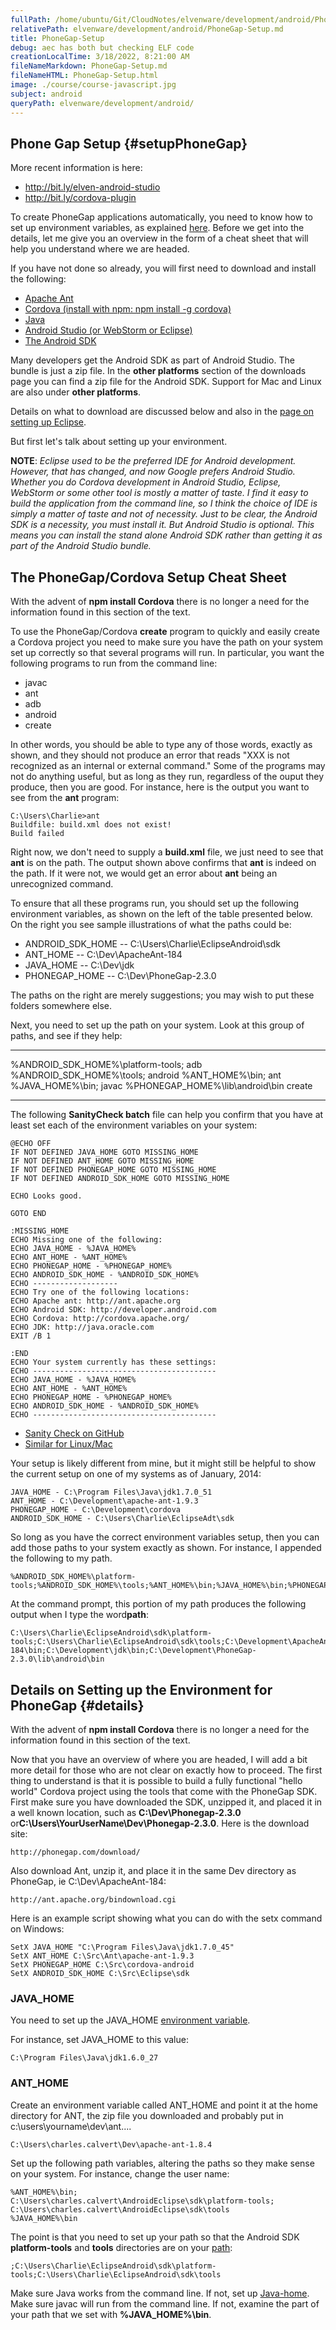 ```yaml
---
fullPath: /home/ubuntu/Git/CloudNotes/elvenware/development/android/PhoneGap-Setup.md
relativePath: elvenware/development/android/PhoneGap-Setup.md
title: PhoneGap-Setup
debug: aec has both but checking ELF code
creationLocalTime: 3/18/2022, 8:21:00 AM
fileNameMarkdown: PhoneGap-Setup.md
fileNameHTML: PhoneGap-Setup.html
image: ./course/course-javascript.jpg
subject: android
queryPath: elvenware/development/android/
---
```


<!-- toc -->
<!-- tocstop -->

Phone Gap Setup {#setupPhoneGap}
---------------

More recent information is here:

 - <http://bit.ly/elven-android-studio>
 - <http://bit.ly/cordova-plugin>

To create PhoneGap applications automatically, you need to know how to
set up environment variables, as explained
[here](http://www.elvenware.com/charlie/os/windows/faq.html#environment).
Before we get into the details, let me give you an overview in the form
of a cheat sheet that will help you understand where we are headed.

If you have not done so already, you will first need to download and
install the following:

- [Apache Ant](http://ant.apache.org/bindownload.cgi)
- [Cordova (install with npm: npm install -g cordova)](http://cordova.apache.org/#download)
- [Java](http://www.oracle.com/technetwork/java/javase/downloads/index.html)
- [Android Studio (or WebStorm or Eclipse)](http://developer.android.com/sdk/installing/bundle.html)
- [The Android SDK](http://developer.android.com/sdk/index.html)

Many developers get the Android SDK as part of Android Studio. The bundle is just a zip file. In the **other platforms** section of the downloads page you can find a zip file for the Android SDK. Support for Mac and Linux are also under **other platforms**.

Details on what to download are discussed below and also in the [page on setting up Eclipse](/android-guide/EclipseSetup.html).

But first let's talk about setting up your environment.

**NOTE**: *Eclipse used to be the preferred IDE for Android development. However, that has changed, and now Google prefers Android Studio. Whether you do Cordova development in Android Studio, Eclipse, WebStorm or some other tool is mostly a matter of taste. I find it easy to build the application from the command line, so I think the choice of IDE is simply a matter of taste and not of necessity. Just to be clear, the Android SDK is a necessity, you must install it. But Android Studio is optional. This means you can install the stand alone Android SDK rather than getting it as part of the Android Studio bundle.*

The PhoneGap/Cordova Setup Cheat Sheet
--------------------------------------

With the advent of **npm install Cordova** there is no longer a need for the information found in this section of the text.

To use the PhoneGap/Cordova **create** program to quickly and easily
create a Cordova project you need to make sure you have the path on your
system set up correctly so that several programs will run. In
particular, you want the following programs to run from the command
line:

-   javac
-   ant
-   adb
-   android
-   create

In other words, you should be able to type any of those words, exactly
as shown, and they should not produce an error that reads "XXX is not
recognized as an internal or external command." Some of the programs may
not do anything useful, but as long as they run, regardless of the ouput
they produce, then you are good. For instance, here is the output you
want to see from the **ant** program:

``` {.code}
C:\Users\Charlie>ant
Buildfile: build.xml does not exist!
Build failed
```

Right now, we don't need to supply a **build.xml** file, we just need to
see that **ant** is on the path. The output shown above confirms that
**ant** is indeed on the path. If it were not, we would get an error
about **ant** being an unrecognized command.

To ensure that all these programs run, you should set up the following
environment variables, as shown on the left of the table presented
below. On the right you see sample illustrations of what the paths could
be:

-   ANDROID\_SDK\_HOME -- C:\\Users\\Charlie\\EclipseAndroid\\sdk
-   ANT\_HOME -- C:\\Dev\\ApacheAnt-184
-   JAVA\_HOME -- C:\\Dev\\jdk
-   PHONEGAP\_HOME -- C:\\Dev\\PhoneGap-2.3.0

The paths on the right are merely suggestions;  you may wish to put
these folders somewhere else.

Next, you need to set up the path on your system. Look at this group of
paths, and see if they help:

  --------------------------------------- ---------
  %ANDROID\_SDK\_HOME%\\platform-tools;   adb
  %ANDROID\_SDK\_HOME%\\tools;            android
  %ANT\_HOME%\\bin;                       ant
  %JAVA\_HOME%\\bin;                      javac
  %PHONEGAP\_HOME%\\lib\\android\\bin     create
  --------------------------------------- ---------

The following **SanityCheck batch** file can help you confirm that you
have at least set each of the environment variables on your system:

```
@ECHO OFF
IF NOT DEFINED JAVA_HOME GOTO MISSING_HOME
IF NOT DEFINED ANT_HOME GOTO MISSING_HOME
IF NOT DEFINED PHONEGAP_HOME GOTO MISSING_HOME
IF NOT DEFINED ANDROID_SDK_HOME GOTO MISSING_HOME

ECHO Looks good.

GOTO END

:MISSING_HOME
ECHO Missing one of the following:
ECHO JAVA_HOME - %JAVA_HOME%
ECHO ANT_HOME - %ANT_HOME%
ECHO PHONEGAP_HOME - %PHONEGAP_HOME%
ECHO ANDROID_SDK_HOME - %ANDROID_SDK_HOME%
ECHO -------------------
ECHO Try one of the following locations:
ECHO Apache ant: http://ant.apache.org
ECHO Android SDK: http://developer.android.com
ECHO Cordova: http://cordova.apache.org/
ECHO JDK: http://java.oracle.com
EXIT /B 1

:END
ECHO Your system currently has these settings:
ECHO -----------------------------------------
ECHO JAVA_HOME - %JAVA_HOME%
ECHO ANT_HOME - %ANT_HOME%
ECHO PHONEGAP_HOME - %PHONEGAP_HOME%
ECHO ANDROID_SDK_HOME - %ANDROID_SDK_HOME%
ECHO -----------------------------------------
```

- [Sanity Check on GitHub](https://github.com/charliecalvert/JsObjects/blob/master/Utilities/CordovaTemplates/SanityCheck.bat)
- [Similar for Linux/Mac](https://github.com/charliecalvert/JsObjects/blob/master/Utilities/CordovaTemplates/test.sh)

Your setup is likely different from mine, but it might still be helpful
to show the current setup on one of my systems as of January, 2014:

	JAVA_HOME - C:\Program Files\Java\jdk1.7.0_51
	ANT_HOME - C:\Development\apache-ant-1.9.3
	PHONEGAP_HOME - C:\Development\cordova
	ANDROID_SDK_HOME - C:\Users\Charlie\EclipseAdt\sdk

So long as you have the correct environment variables setup, then you
can add those paths to your system exactly as shown. For instance, I
appended the following to my path.

``` {.code}
%ANDROID_SDK_HOME%\platform-tools;%ANDROID_SDK_HOME%\tools;%ANT_HOME%\bin;%JAVA_HOME%\bin;%PHONEGAP_HOME%\bin
```

At the command prompt, this portion of my path produces the following
output when I type the word**path**:

``` {.code}
C:\Users\Charlie\EclipseAndroid\sdk\platform-tools;C:\Users\Charlie\EclipseAndroid\sdk\tools;C:\Development\ApacheAnt-184\bin;C:\Development\jdk\bin;C:\Development\PhoneGap-2.3.0\lib\android\bin
```

Details on Setting up the Environment for PhoneGap {#details}
--------------------------------------------------

With the advent of **npm install Cordova** there is no longer a need for the information found in this section of the text.

Now that you have an overview of where you are headed, I will add a bit
more detail for those who are not clear on exactly how to proceed. The
first thing to understand is that it is possible to build a fully
functional "hello world" Cordova project using the tools that come with
the PhoneGap SDK. First make sure you have downloaded the SDK, unzipped
it, and placed it in a well known location, such as
**C:\\Dev\\Phonegap-2.3.0**
or**C:\\Users\\YourUserName\\Dev\\Phonegap-2.3.0**. Here is the download
site:

    http://phonegap.com/download/

Also download Ant, unzip it, and place it in the same Dev directory as
PhoneGap, ie C:\\Dev\\ApacheAnt-184:

    http://ant.apache.org/bindownload.cgi

Here is an example script showing what you can do with the setx command on
Windows:

	SetX JAVA_HOME "C:\Program Files\Java\jdk1.7.0_45"
	SetX ANT_HOME C:\Src\Ant\apache-ant-1.9.3
	SetX PHONEGAP_HOME C:\Src\cordova-android
	SetX ANDROID_SDK_HOME C:\Src\Eclipse\sdk    

### JAVA\_HOME

You need to set up the JAVA\_HOME [environment
variable](http://www.elvenware.com/charlie/os/windows/faq.html#environment).

For instance, set JAVA\_HOME to this value:

    C:\Program Files\Java\jdk1.6.0_27

### ANT\_HOME

Create an environment variable called ANT\_HOME and point it at the home
directory for ANT, the zip file you downloaded and probably put in
c:\\users\\yourname\\dev\\ant....

``` {.code}
C:\Users\charles.calvert\Dev\apache-ant-1.8.4
```

Set up the following path variables, altering the paths so they make
sense on your system. For instance, change the user name:

``` {.code}
%ANT_HOME%\bin;
C:\Users\charles.calvert\AndroidEclipse\sdk\platform-tools;
C:\Users\charles.calvert\AndroidEclipse\sdk\tools
%JAVA_HOME%\bin
```

The point is that you need to set up your path so that the Android SDK
**platform-tools** and **tools** directories are on your
[path](http://www.elvenware.com/charlie/os/windows/faq.html#environment):

``` {.code}
;C:\Users\Charlie\EclipseAndroid\sdk\platform-tools;C:\Users\Charlie\EclipseAndroid\sdk\tools
```

Make sure Java works from the command line. If not, set up
[Java-home](http://www.elvenware.com/charlie/os/windows/faq.html#environment).
Make sure javac will run from the command line. If not, examine the part
of your path that we set with **%JAVA\_HOME%\\bin**.
